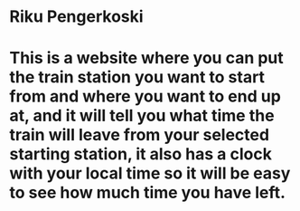 # Riku Pengerkoski
# This is a website where you can put the train station you want to start from and where you want to end up at, and it will tell you what time the train will leave from your selected starting station, it also has a clock with your local time so it will be easy to see how much time you have left.

